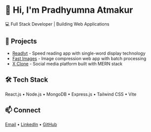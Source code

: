 # 👋 Hi, I'm Pradhyumna Atmakur

💻 Full Stack Developer | Building Web Applications

## 🚀 Projects
- [Readlyt](https://github.com/Pradhyumnaatmakur/readlyt) - Speed reading app with single-word display technology
- [Fast Images](https://github.com/Pradhyumnaatmakur/fastimages) - Image compression web app with batch processing
- [X Clone](https://github.com/Pradhyumnaatmakur/x-twitter-clone) - Social media platform built with MERN stack

## 🛠️ Tech Stack
React.js • Node.js • MongoDB • Express.js • Tailwind CSS • Vite

## 📫 Connect
[Email](mailto:pradhyumnaatmakur1@gmail.com) • [LinkedIn](https://www.linkedin.com/in/pradhyumnaatmakur/) • [GitHub](https://github.com/Pradhyumnaatmakur)
